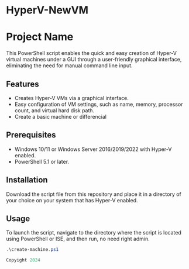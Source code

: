 # HyperV-NewVM

# Project Name

This PowerShell script enables the quick and easy creation of Hyper-V virtual machines under a GUI through a user-friendly graphical interface, eliminating the need for manual command line input.

## Features

- Creates Hyper-V VMs via a graphical interface.
- Easy configuration of VM settings, such as name, memory, processor count, and virtual hard disk path.
- Create a basic machine or differencial
## Prerequisites

- Windows 10/11 or Windows Server 2016/2019/2022 with Hyper-V enabled.
- PowerShell 5.1 or later.

## Installation

Download the script file from this repository and place it in a directory of your choice on your system that has Hyper-V enabled.

## Usage

To launch the script, navigate to the directory where the script is located using PowerShell or ISE, and then run, no need right admin.

```powershell
.\create-machine.ps1

Copyight 2024
